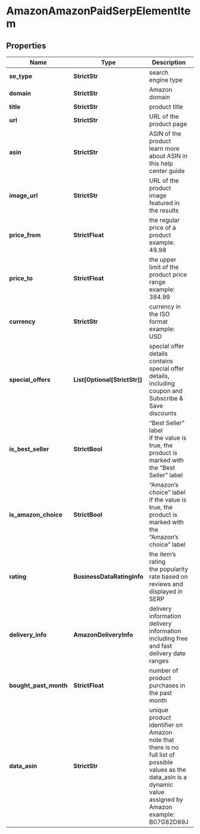 # AmazonAmazonPaidSerpElementItem


## Properties

| Name | Type | Description | Notes |
|------------ | ------------- | ------------- | -------------|
**se_type** | **StrictStr** | search engine type |[optional]|
**domain** | **StrictStr** | Amazon domain |[optional]|
**title** | **StrictStr** | product title |[optional]|
**url** | **StrictStr** | URL of the product page |[optional]|
**asin** | **StrictStr** | ASIN of the product<br>learn more about ASIN in this help center guide |[optional]|
**image_url** | **StrictStr** | URL of the product image featured in the results |[optional]|
**price_from** | **StrictFloat** | the regular price of a product<br>example:<br>49.98 |[optional]|
**price_to** | **StrictFloat** | the upper limit of the product price range<br>example:<br>384.99 |[optional]|
**currency** | **StrictStr** | currency in the ISO format<br>example:<br>USD |[optional]|
**special_offers** | **List[Optional[StrictStr]]** | special offer details<br>contains special offer details, including coupon and Subscribe & Save discounts |[optional]|
**is_best_seller** | **StrictBool** | “Best Seller” label<br>if the value is true, the product is marked with the “Best Seller” label |[optional]|
**is_amazon_choice** | **StrictBool** | “Amazon’s choice” label<br>if the value is true, the product is marked with the “Amazon’s choice” label |[optional]|
**rating** | **BusinessDataRatingInfo** | the item’s rating <br>the popularity rate based on reviews and displayed in SERP |[optional]|
**delivery_info** | **AmazonDeliveryInfo** | delivery information<br>delivery information including free and fast delivery date ranges |[optional]|
**bought_past_month** | **StrictFloat** | number of product purchases in the past month |[optional]|
**data_asin** | **StrictStr** | unique product identifier on Amazon<br>note that there is no full list of possible values as the data_asin is a dynamic value assigned by Amazon<br>example:<br>B07G82D89J |[optional]|
